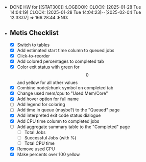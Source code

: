 - DONE HW for [[STAT300]]
  :LOGBOOK:
  CLOCK: [2025-01-28 Tue 14:04:19]
  CLOCK: [2025-01-28 Tue 14:04:23]--[2025-02-04 Tue 12:33:07] =>  166:28:44
  :END:
- ## Metis Checklist
  * [x] Switch to tables
  * [x] Add estimated start time column to queued jobs
  * [x] Click-to-reorder
  * [x] Add colored percentages to completed tab
  * [x] Color exit status with green for $$0$$ and yellow for all other values
  * [x] Combine node/chunk symbol on completed tab
  * [x] Change used mem/cpu to "Used Mem/Core"
  * [x] Add hover option for full name
  * [ ] Add legend for coloring
  * [ ] Add time in queue (maybe?) to the "Queued" page
  * [x] Add interpreted exit code status dialogue
  * [x] Add CPU time column to completed jobs
  * [ ] Add aggregate summary table to the "Completed" page
     * [ ] Total Jobs
     * [ ] Successful Jobs (with %)
     * [ ] Total CPU time
  * [x] Remove used CPU
  * [x] Make percents over 100 yellow